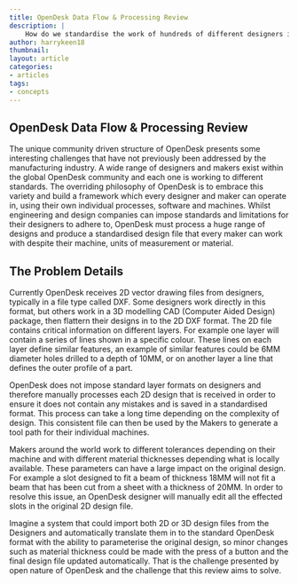 ```yaml
---
title: OpenDesk Data Flow & Processing Review
description: |
    How do we standardise the work of hundreds of different designers into a single editable format that can be used by makers around the world?
author: harrykeen18
thumbnail:
layout: article
categories:
- articles
tags:
- concepts
---
```



## OpenDesk Data Flow & Processing Review

The unique community driven structure of OpenDesk presents some interesting challenges that have not previously been addressed by the manufacturing industry. A wide range of designers and makers exist within the global OpenDesk community and each one is working to different standards. The overriding philosophy of OpenDesk is to embrace this variety and build a framework which every designer and maker can operate in, using their own individual processes, software and machines. Whilst engineering and design companies can impose standards and limitations for their designers to adhere to, OpenDesk must process a huge range of designs and produce a standardised design file that every maker can work with despite their machine, units of measurement or material.


## The Problem Details

Currently OpenDesk receives 2D vector drawing files from designers, typically in a file type called DXF. Some designers work directly in this format, but others work in a 3D modelling CAD (Computer Aided Design) package, then flattern their designs in to the 2D DXF format. The 2D file contains critical information on different layers. For example one layer will contain a series of lines shown in a specific colour. These lines on each layer define similar features, an example of similar features could be 6MM diameter holes drilled to a depth of 10MM, or on another layer a line that defines the outer profile of a part.

OpenDesk does not impose standard layer formats on designers and therefore manually processes each 2D design that is received in order to ensure it does not contain any mistakes and is saved in a standardised format. This process can take a long time depending on the complexity of design. This consistent file can then be used by the Makers to generate a tool path for their individual machines.

Makers around the world work to different tolerances depending on their machine and with different material thicknesses depending what is locally available. These parameters can have a large impact on the original design. For example a slot designed to fit a beam of thickness 18MM will not fit a beam that has been cut from a sheet with a thickness of 20MM. In order to resolve this issue, an OpenDesk designer will manually edit all the effected slots in the original 2D design file.

Imagine a system that could import both 2D or 3D design files from the Designers and automatically translate them in to the standard OpenDesk format with the ability to parameterise the original design, so minor changes such as material thickness could be made with the press of a button and the final design file updated automatically. That is the challenge presented by open nature of OpenDesk and the challenge that this review aims to solve.
